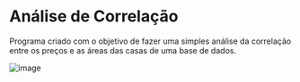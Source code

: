 # Análise de Correlação

Programa criado com o objetivo de fazer uma simples análise da correlação entre os preços e as áreas das casas de uma base de dados.

![image](https://user-images.githubusercontent.com/25599308/233834410-c4842d9a-2600-4fb7-b54d-063dd833efce.png)
